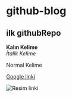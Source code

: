 # github-blog
## ilk githubRepo

**Kalın Kelime** </br>
*İtalik  Kelime*

Normal Kelime

[Google linki](http://www.google.com)

![Resim linki](http://www.gozturas.com/images2/ceo27021545-pepsi.jpg)
